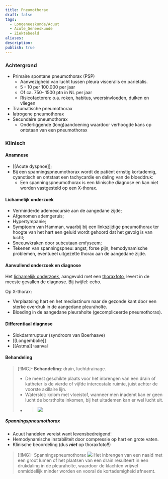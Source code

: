 ```yaml
---
title: Pneumothorax
draft: false
tags:
  - Longeneeskunde/Acuut
  - Acute_Geneeskunde
  - Ziektebeeld
aliases: 
description: 
publish: true
---
```



### Achtergrond
- Primaire spontane pneumothorax (PSP)
    - Aanwezigheid van lucht tussen pleura visceralis en parietalis.
    - 5 - 10 per 100.000 per jaar
    - Of ca. 750- 1500 ptn in NL per jaar
    - Risicofactoren: o.a. roken, habitus, weersinvloeden, duiken en vliegen
- Traumatische pneumothorax
- Iatrogene pneumothorax
- Secundaire pneumothorax
    - Onderliggende (long)aandoening waardoor verhoogde kans op ontstaan van een pneumothorax

### Klinisch

#### Anamnese
- [[Acute dyspnoe]];
- Bij een spanningspneumothorax wordt de patiënt ernstig kortademig, cyanotisch en ontstaat een tachycardie en daling van de bloeddruk:
	- Een spanningspneumothorax is een klinische diagnose en kan niet worden vastgesteld op een X-thorax.

#### Lichamelijk onderzoek
- Verminderde ademexcursie aan de aangedane zijde;
- Afgenomen ademgeruis;
- Hypertympanie;
- Symptoom van Hamman, waarbij bij een linkszijdige pneumothorax ter hoogte van het hart een geluid wordt gehoord dat het gevolg is van lucht;
- Sneeuwkraken door subcutaan emfyseem;
- Tekenen van spanningspneu: angst, forse pijn, hemodynamische problemen, eventueel uitgezette thorax aan de aangedane zijde.

#### Aanvullend onderzoek en diagnose
Het <u>lichamelijk onderzoek</u>, aangevuld met een <u>thoraxfoto</u>, levert in de meeste gevallen de diagnose. Bij twijfel: echo. 

Op X-thorax:
- Verplaatsing hart en het mediastinum naar de gezonde kant door een sterke overdruk in de aangedane pleuraholte. 
- Bloeding in de aangedane pleuraholte (gecompliceerde pneumothorax).  



#### Differentiaal diagnose
- Slokdarmruptuur (syndroom van Boerhaave)
- [[Longembolie]]
- [[Astma]]-aanval

#### Behandeling

> [!IMG]- **Behandeling**: drain, luchtdrainage.
> - De meest geschikte plaats voor het inbrengen van een drain of katheter is de vierde of vijfde intercostale ruimte, juist achter de voorste axillaire lijn.
> - Waterslot: kolom met vloeistof, wanneer men inademt kan er geen lucht de borstholte inkomen, bij het uitademen kan er wel lucht uit. 
> - > ![](https://i.imgur.com/0pVlIbg.png)



##### Spanningspneumothorax
-   Acuut handelen vereist want levensbedreigend!
-   Hemodynamische instabiliteit door compressie op hart en grote vaten.
-   Klinische beoordeling (dus **_niet_** op thoraxfoto!!)


> [!IMG]- Spanningspneumothorax
> ![](https://i.imgur.com/PcEhCdD.png)
> Het inbrengen van een naald met een groot lumen of het plaatsen van een drain resulteert in een drukdaling in de pleuraholte, waardoor de klachten vrijwel onmiddellijk minder worden en vooral de kortademigheid afneemt.

